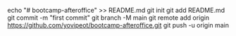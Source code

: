 echo "# bootcamp-afteroffice" >> README.md
git init
git add README.md
git commit -m "first commit"
git branch -M main
git remote add origin https://github.com/yovipeot/bootcamp-afteroffice.git
git push -u origin main
